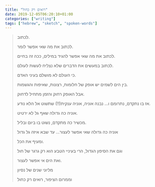 ```yaml
---
title: "רואים רק כחול"
date: 2019-12-05T06:20:10+01:00
categories: ["writing"]
tags: ["hebrew", "sketch", "spoken-words"]
---
```


> לכתוב.
>
> לכתוב את מה שאי אפשר לומר.
>
> לכתוב את מה שאי אפשר להגיד במילים, ככה זה בחיים.
>
> לכתוב במעשים את הדברים שלא נצליח לעשות לעולם.
>
> כי העולם לא מושלם בעיני האדם.
>
> בין הים לשמים יש אופק של חלומות, רצונות, שאיפות והגשמות.
>
> אבל האופק רחוק והזמן מתחיל לדחוק.
>
> אז בו נתקדם, נתרומם ו... נבנה אוניה, אוניה ענקית(!!) שתשוט אל הלא נודע.
>
> אוניה כה גדולה שאף גל לא ירטיט.
>
> מכשיר כה מתקדם, נשוט בו ביום ובליל.
>
> אוניה כה גדולה שאי אפשר לעצור... עד שבא איזה גל גדול
>
> ומעיף את הכל.
>
> וגם את הסיפון הגדול, הרי בעיניי הטבע הוא רק גרגר של חול
>
> ואת הים אי אפשר לעצור.
>
> מליוני שנים של נסיון
>
> וממרום הציפור, רואים רק כחול